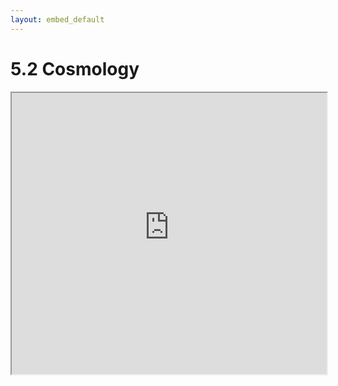 ```yaml
---
layout: embed_default
---
```


# 5.2 Cosmology

<iframe
  src="https://modern-classroom.streamlit.app?embed=true"
  style="height: 450px; width: 100%;"
></iframe>
